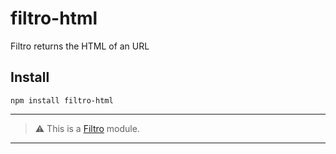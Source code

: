 filtro-html
===========

Filtro returns the HTML of an URL

## Install

`npm install filtro-html`

 ---
 > :warning: This is a [Filtro](http://github.com/felquis/filtro) module.
 ---